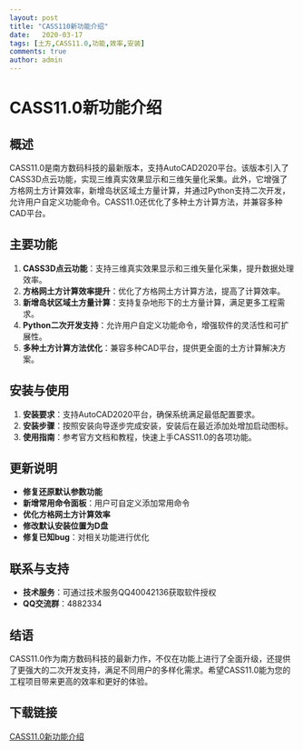 ```yaml
---
layout: post
title: "CASS110新功能介绍"
date:   2020-03-17
tags: [土方,CASS11.0,功能,效率,安装]
comments: true
author: admin
---
```

# CASS11.0新功能介绍

## 概述
CASS11.0是南方数码科技的最新版本，支持AutoCAD2020平台。该版本引入了CASS3D点云功能，实现三维真实效果显示和三维矢量化采集。此外，它增强了方格网土方计算效率，新增岛状区域土方量计算，并通过Python支持二次开发，允许用户自定义功能命令。CASS11.0还优化了多种土方计算方法，并兼容多种CAD平台。

## 主要功能
1. **CASS3D点云功能**：支持三维真实效果显示和三维矢量化采集，提升数据处理效率。
2. **方格网土方计算效率提升**：优化了方格网土方计算方法，提高了计算效率。
3. **新增岛状区域土方量计算**：支持复杂地形下的土方量计算，满足更多工程需求。
4. **Python二次开发支持**：允许用户自定义功能命令，增强软件的灵活性和可扩展性。
5. **多种土方计算方法优化**：兼容多种CAD平台，提供更全面的土方计算解决方案。

## 安装与使用
1. **安装要求**：支持AutoCAD2020平台，确保系统满足最低配置要求。
2. **安装步骤**：按照安装向导逐步完成安装，安装后在最近添加处增加启动图标。
3. **使用指南**：参考官方文档和教程，快速上手CASS11.0的各项功能。

## 更新说明
- **修复还原默认参数功能**
- **新增常用命令面板**：用户可自定义添加常用命令
- **优化方格网土方计算效率**
- **修改默认安装位置为D盘**
- **修复已知bug**：对相关功能进行优化

## 联系与支持
- **技术服务**：可通过技术服务QQ40042136获取软件授权
- **QQ交流群**：4882334

## 结语
CASS11.0作为南方数码科技的最新力作，不仅在功能上进行了全面升级，还提供了更强大的二次开发支持，满足不同用户的多样化需求。希望CASS11.0能为您的工程项目带来更高的效率和更好的体验。

## 下载链接

[CASS11.0新功能介绍](https://pan.quark.cn/s/9f58ab5d2c51)